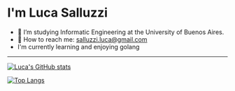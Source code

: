 # I'm Luca Salluzzi 


- 📖 I’m studying Informatic Engineering at the University of Buenos Aires.
- 📧 How to reach me: salluzzi.luca@gmail.com
- I'm currently learning and enjoying golang
--- 

[![Luca's GitHub stats](https://github-readme-stats.vercel.app/api?username=salluzziluca&theme=dracula&count_private=true)](https://github.com/anuraghazra/github-readme-stats)

[![Top Langs](https://github-readme-stats.vercel.app/api/top-langs/?username=salluzziluca&theme=dracula&count_private=true)](https://github.com/anuraghazra/github-readme-stats)


<!---
salluzziluca/salluzziluca is a ✨ special ✨ repository because its `README.md` (this file) appears on your GitHub profile.
You can click the Preview link to take a look at your changes.
--->
